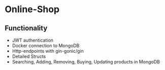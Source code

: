 # Online-Shop

## Functionality

- JWT authentication
- Docker connection to MongoDB
- Http-endpoints with gin-gonic/gin
- Detailed Structs
- Searching, Adding, Removing, Buying, Updating products in MongoDB
